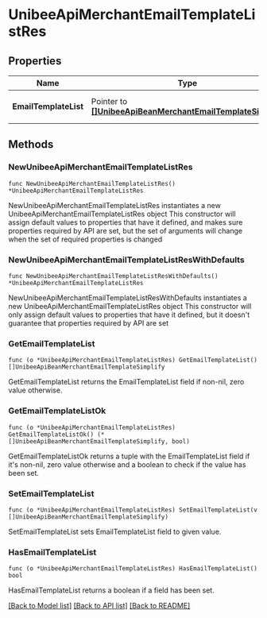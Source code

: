 # UnibeeApiMerchantEmailTemplateListRes

## Properties

Name | Type | Description | Notes
------------ | ------------- | ------------- | -------------
**EmailTemplateList** | Pointer to [**[]UnibeeApiBeanMerchantEmailTemplateSimplify**](UnibeeApiBeanMerchantEmailTemplateSimplify.md) | Email Template Object List | [optional] 

## Methods

### NewUnibeeApiMerchantEmailTemplateListRes

`func NewUnibeeApiMerchantEmailTemplateListRes() *UnibeeApiMerchantEmailTemplateListRes`

NewUnibeeApiMerchantEmailTemplateListRes instantiates a new UnibeeApiMerchantEmailTemplateListRes object
This constructor will assign default values to properties that have it defined,
and makes sure properties required by API are set, but the set of arguments
will change when the set of required properties is changed

### NewUnibeeApiMerchantEmailTemplateListResWithDefaults

`func NewUnibeeApiMerchantEmailTemplateListResWithDefaults() *UnibeeApiMerchantEmailTemplateListRes`

NewUnibeeApiMerchantEmailTemplateListResWithDefaults instantiates a new UnibeeApiMerchantEmailTemplateListRes object
This constructor will only assign default values to properties that have it defined,
but it doesn't guarantee that properties required by API are set

### GetEmailTemplateList

`func (o *UnibeeApiMerchantEmailTemplateListRes) GetEmailTemplateList() []UnibeeApiBeanMerchantEmailTemplateSimplify`

GetEmailTemplateList returns the EmailTemplateList field if non-nil, zero value otherwise.

### GetEmailTemplateListOk

`func (o *UnibeeApiMerchantEmailTemplateListRes) GetEmailTemplateListOk() (*[]UnibeeApiBeanMerchantEmailTemplateSimplify, bool)`

GetEmailTemplateListOk returns a tuple with the EmailTemplateList field if it's non-nil, zero value otherwise
and a boolean to check if the value has been set.

### SetEmailTemplateList

`func (o *UnibeeApiMerchantEmailTemplateListRes) SetEmailTemplateList(v []UnibeeApiBeanMerchantEmailTemplateSimplify)`

SetEmailTemplateList sets EmailTemplateList field to given value.

### HasEmailTemplateList

`func (o *UnibeeApiMerchantEmailTemplateListRes) HasEmailTemplateList() bool`

HasEmailTemplateList returns a boolean if a field has been set.


[[Back to Model list]](../README.md#documentation-for-models) [[Back to API list]](../README.md#documentation-for-api-endpoints) [[Back to README]](../README.md)


